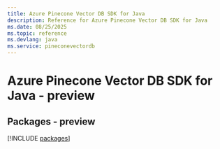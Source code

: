 ```yaml
---
title: Azure Pinecone Vector DB SDK for Java
description: Reference for Azure Pinecone Vector DB SDK for Java
ms.date: 08/25/2025
ms.topic: reference
ms.devlang: java
ms.service: pineconevectordb
---
```

# Azure Pinecone Vector DB SDK for Java - preview
## Packages - preview
[!INCLUDE [packages](pinecone-vector-db-index.md)]